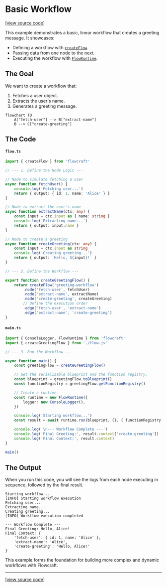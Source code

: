 # Basic Workflow

[[view source code]](https://github.com/gorango/flowcraft/tree/master/examples/1.basic)

This example demonstrates a basic, linear workflow that creates a greeting message. It showcases:
- Defining a workflow with [`createFlow`](/api/flow#createflow-id).
- Passing data from one node to the next.
- Executing the workflow with [`FlowRuntime`](/api/runtime#flowruntime-class).

## The Goal

We want to create a workflow that:
1. Fetches a user object.
2. Extracts the user's name.
3. Generates a greeting message.

```mermaid
flowchart TD
	A["fetch-user"] --> B["extract-name"]
	B --> C["create-greeting"]
```

## The Code

#### `flow.ts`
```typescript
import { createFlow } from 'flowcraft'

// --- 1. Define the Node Logic ---

// Node to simulate fetching a user
async function fetchUser() {
	console.log('Fetching user...')
	return { output: { id: 1, name: 'Alice' } }
}

// Node to extract the user's name
async function extractName(ctx: any) {
	const input = ctx.input as { name: string }
	console.log('Extracting name...')
	return { output: input.name }
}

// Node to create a greeting
async function createGreeting(ctx: any) {
	const input = ctx.input as string
	console.log('Creating greeting...')
	return { output: `Hello, ${input}!` }
}

// --- 2. Define the Workflow ---

export function createGreetingFlow() {
	return createFlow('greeting-workflow')
		.node('fetch-user', fetchUser)
		.node('extract-name', extractName)
		.node('create-greeting', createGreeting)
		// Define the execution order
		.edge('fetch-user', 'extract-name')
		.edge('extract-name', 'create-greeting')
}
```

#### `main.ts`
```typescript
import { ConsoleLogger, FlowRuntime } from 'flowcraft'
import { createGreetingFlow } from './flow.js'

// --- 3. Run the Workflow ---

async function main() {
	const greetingFlow = createGreetingFlow()

	// Get the serializable blueprint and the function registry.
	const blueprint = greetingFlow.toBlueprint()
	const functionRegistry = greetingFlow.getFunctionRegistry()

	// Create a runtime.
	const runtime = new FlowRuntime({
		logger: new ConsoleLogger(),
	})

	console.log('Starting workflow...')
	const result = await runtime.run(blueprint, {}, { functionRegistry })

	console.log('\n--- Workflow Complete ---')
	console.log('Final Greeting:', result.context['create-greeting'])
	console.log('Final Context:', result.context)
}

main()
```

## The Output

When you run this code, you will see the logs from each node executing in sequence, followed by the final result.

```
Starting workflow...
[INFO] Starting workflow execution
Fetching user...
Extracting name...
Creating greeting...
[INFO] Workflow execution completed

--- Workflow Complete ---
Final Greeting: Hello, Alice!
Final Context: {
	'fetch-user': { id: 1, name: 'Alice' },
	'extract-name': 'Alice',
	'create-greeting': 'Hello, Alice!'
}
```

This example forms the foundation for building more complex and dynamic workflows with Flowcraft.

---

[[view source code]](https://github.com/gorango/flowcraft/tree/master/examples/1.basic)
